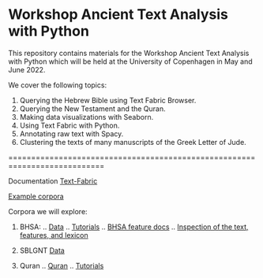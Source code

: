 # Workshop Ancient Text Analysis with Python

This repository contains materials for the Workshop Ancient Text Analysis with Python which will be held at the University of Copenhagen in May and June 2022.

We cover the following topics:

1. Querying the Hebrew Bible using Text Fabric Browser.
2. Querying the New Testament and the Quran.
3. Making data visualizations with Seaborn.
4. Using Text Fabric with Python.
5. Annotating raw text with Spacy.
6. Clustering the texts of many manuscripts of the Greek Letter of Jude.

===========================================================================

Documentation [Text-Fabric](https://annotation.github.io/text-fabric/tf)

[Example corpora](https://annotation.github.io/text-fabric/tf/about/corpora.html)


Corpora we will explore:
1. BHSA:
.. [Data](https://github.com/etcbc/bhsa)
.. [Tutorials](https://github.com/ETCBC/bhsa/tree/master/tutorial)
.. [BHSA feature docs](https://etcbc.github.io/bhsa)
.. [Inspection of the text, features, and lexicon](https://shebanq.ancient-data.org)

2. SBLGNT
[Data](https://github.com/CenterBLC/SBLGNT)

3. Quran
.. [Quran](https://github.com/q-ran/quran)
.. [Tutorials](https://github.com/q-ran/quran/tree/master/tutorial)

